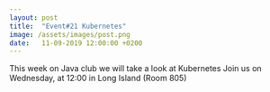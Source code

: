 ```yaml
---
layout: post
title:  "Event#21 Kubernetes"
image: /assets/images/post.png
date:   11-09-2019 12:00:00 +0200
---
```

This week on Java club we will take a look at Kubernetes
Join us on Wednesday, at 12:00 in Long Island (Room 805)
